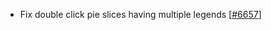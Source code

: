  - Fix double click pie slices having multiple legends [[#6657](https://github.com/plotly/plotly.js/pull/6657)]
